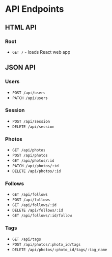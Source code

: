 # API Endpoints

## HTML API

### Root

- `GET /` - loads React web app

## JSON API

### Users

- `POST /api/users`
- `PATCH /api/users`

### Session

- `POST /api/session`
- `DELETE /api/session`

### Photos

- `GET /api/photos`
- `POST /api/photos`
- `GET /api/photos/:id`
- `PATCH /api/photos/:id`
- `DELETE /api/photos/:id`

### Follows

- `GET /api/follows`
- `POST /api/follows`
- `GET /api/follows/:id`
- `DELETE /api/follows/:id`
- `GET /api/follows/:id/follow`


### Tags

- `GET /api/tags`
- `POST /api/photos/:photo_id/tags`
- `DELETE /api/photos/:photo_id/tags/:tag_name`
